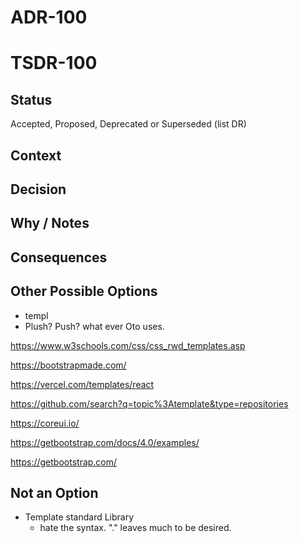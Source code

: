 # ADR-100
# TSDR-100

## Status

Accepted, Proposed, Deprecated or Superseded (list DR)

## Context



## Decision



## Why / Notes



## Consequences



## Other Possible Options

- templ
- Plush? Push? what ever Oto uses.

https://www.w3schools.com/css/css_rwd_templates.asp

https://bootstrapmade.com/

https://vercel.com/templates/react

https://github.com/search?q=topic%3Atemplate&type=repositories

https://coreui.io/

  https://getbootstrap.com/docs/4.0/examples/

 https://getbootstrap.com/

## Not an Option

- Template standard Library
  - hate the syntax. "." leaves much to be desired.